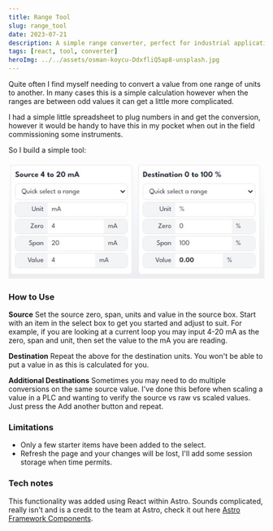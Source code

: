 ```yaml
---
title: Range Tool
slug: range_tool
date: 2023-07-21
description: A simple range converter, perfect for industrial applications.
tags: [react, tool, converter]
heroImg: ../../assets/osman-koycu-DdxfliQ5ap8-unsplash.jpg
---
```


Quite often I find myself needing to convert a value from one range of units to another. In many cases this is a simple calculation however when the ranges are between odd values it can get a little more complicated.

I had a simple little spreadsheet to plug numbers in and get the conversion, however it would be handy to have this in my pocket when out in the field commissioning some instruments.

So I build a simple tool:

![Range Tool Screenshot](../../assets/rangetool_screenshot.jpg)

### How to Use

**Source**
Set the source zero, span, units and value in the source box. Start with an item in the select box to get you started and adjust to suit. For example, if you are looking at a current loop you may input 4-20 mA as the zero, span and unit, then set the value to the mA you are reading.

**Destination**
Repeat the above for the destination units. You won't be able to put a value in as this is calculated for you.

**Additional Destinations**
Sometimes you may need to do multiple conversions on the same source value. I've done this before when scaling a value in a PLC and wanting to verify the source vs raw vs scaled values. Just press the Add another button and repeat.

### Limitations

- Only a few starter items have been added to the select.
- Refresh the page and your changes will be lost, I'll add some session storage when time permits.

### Tech notes

This functionality was added using React within Astro. Sounds complicated, really isn't and is a credit to the team at Astro, check it out here [Astro Framework Components](https://docs.astro.build/en/core-concepts/framework-components/).

